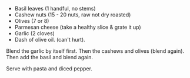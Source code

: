   * Basil leaves (1 handful, no stems)
  * Cashew nuts (15 - 20 nuts, raw not dry roasted)
  * Olives (7 or 8)
  * Parmesan cheese (take a healthy slice & grate it up)
  * Garlic (2 cloves)
  * Dash of olive oil. (can't hurt).

Blend the garlic by itself first. Then the cashews and olives (blend again). Then add the basil and blend again.

Serve with pasta and diced pepper.
